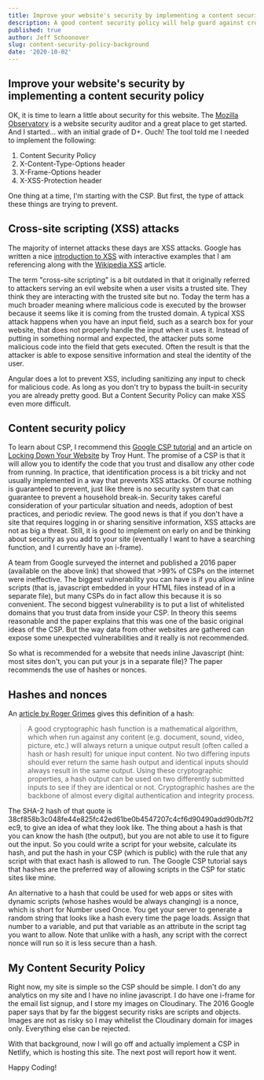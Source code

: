 ```yaml
---
title: Improve your website's security by implementing a content security policy
description: A good content security policy will help guard against cross-site scripting attacks.  Here is some background.
published: true
author: Jeff Schoonover
slug: content-security-policy-background
date: '2020-10-02'
---
```


## Improve your website's security by implementing a content security policy

OK, it is time to learn a little about security for this website.  The [Mozilla Observatory](https://observatory.mozilla.org/) is a website security auditor and a great place to get started.  And I started... with an initial grade of D+.  Ouch!  The tool told me I needed to implement the following:

1. Content Security Policy
2. X-Content-Type-Options header
3. X-Frame-Options header
4. X-XSS-Protection header

One thing at a time, I'm starting with the CSP.  But first, the type of attack these things are trying to prevent.

## Cross-site scripting (XSS) attacks

The majority of internet attacks these days are XSS attacks.  Google has written a nice [introduction to XSS](https://www.google.com/about/appsecurity/learning/xss/) with interactive examples that I am referencing along with the [Wikipedia XSS](https://en.wikipedia.org/wiki/Cross-site_scripting) article.  

The term "cross-site scripting" is a bit outdated in that it originally referred to attackers serving an evil website when a user visits a trusted site.  They think they are interacting with the trusted site but no.  Today the term has a much broader meaning where malicious code is executed by the browser because it seems like it is coming from the trusted domain.  A typical XSS attack happens when you have an input field, such as a search box for your website, that does not properly handle the input when it uses it.  Instead of putting in something normal and expected, the attacker puts some malicious code into the field that gets executed.  Often the result is that the attacker is able to expose sensitive information and steal the identity of the user.

Angular does a lot to prevent XSS, including sanitizing any input to check for malicious code.  As long as you don't try to bypass the built-in security you are already pretty good.  But a Content Security Policy can make XSS even more difficult.

## Content security policy

To learn about CSP, I recommend this [Google CSP tutorial](https://csp.withgoogle.com/docs/index.html) and an article on [Locking Down Your Website](https://www.troyhunt.com/locking-down-your-website-scripts-with-csp-hashes-nonces-and-report-uri/) by Troy Hunt.  The promise of a CSP is that it will allow you to identify the code that you trust and disallow any other code from running.  In practice, that identification process is a bit tricky and not usually implemented in a way that prevents XSS attacks.  Of course nothing is guaranteed to prevent, just like there is no security system that can guarantee to prevent a household break-in.  Security takes careful consideration of your particular situation and needs, adoption of best practices, and periodic review.  The good news is that if you don't have a site that requires logging in or sharing sensitive information, XSS attacks are not as big a threat.  Still, it is good to implement on early on and be thinking about security as you add to your site (eventually I want to have a searching function, and I currently have an i-frame).

A team from Google surveyed the internet and published a 2016 paper (available on the above link) that showed that >99% of CSPs on the internet were ineffective.  The biggest vulnerability you can have is if you allow inline scripts (that is, javascript embedded in your HTML files instead of in a separate file), but many CSPs do in fact allow this because it is so convenient.  The second biggest vulnerability is to put a list of whitelisted domains that you trust data from inside your CSP.  In theory this seems reasonable and the paper explains that this was one of the basic original ideas of the CSP.  But the way data from other websites are gathered can expose some unexpected vulnerabilities and it really is not recommended.

So what is recommended for a website that needs inline Javascript (hint: most sites don't, you can put your js in a separate file)?  The paper recommends the use of hashes or nonces.

## Hashes and nonces

An [article by Roger Grimes](https://www.csoonline.com/article/2879073/all-you-need-to-know-about-the-move-from-sha1-to-sha2-encryption.html) gives this definition of a hash:

>A good cryptographic hash function is a mathematical algorithm, which when run against any content (e.g. document, sound, video, picture, etc.) will always return a unique output result (often called a hash or hash result) for unique input content. No two differing inputs should ever return the same hash output and identical inputs should always result in the same output. Using these cryptographic properties, a hash output can be used on two differently submitted inputs to see if they are identical or not. Cryptographic hashes are the backbone of almost every digital authentication and integrity process.

The SHA-2 hash of that quote is 38cf858b3c048fe44e825fc42ed61be0b4547207c4cf6d90490add90db7f2ec9, to give an idea of what they look like.  The thing about a hash is that you can know the hash (the output), but you are not able to use it to figure out the input.  So you could write a script for your website, calculate its hash, and put the hash in your CSP (which is public) with the rule that any script with that exact hash is allowed to run.  The Google CSP tutorial says that hashes are the preferred way of allowing scripts in the CSP for static sites like mine.

An alternative to a hash that could be used for web apps or sites with dynamic scripts (whose hashes would be always changing) is a nonce, which is short for Number used Once.  You get your server to generate a random string that looks like a hash every time the page loads.  Assign that number to a variable, and put that variable as an attribute in the script tag you want to allow.  Note that unlike with a hash, any script with the correct nonce will run so it is less secure than a hash.  

## My Content Security Policy

Right now, my site is simple so the CSP should be simple.  I don't do any analytics on my site and I have no inline javascript.  I do have one i-frame for the email list signup, and I store my images on Cloudinary.  The 2016 Google paper says that by far the biggest security risks are scripts and objects.  Images are not as risky so I may whitelist the Cloudinary domain for images only.  Everything else can be rejected.

With that background, now I will go off and actually implement a CSP in Netlify, which is hosting this site.  The next post will report how it went.

Happy Coding!
